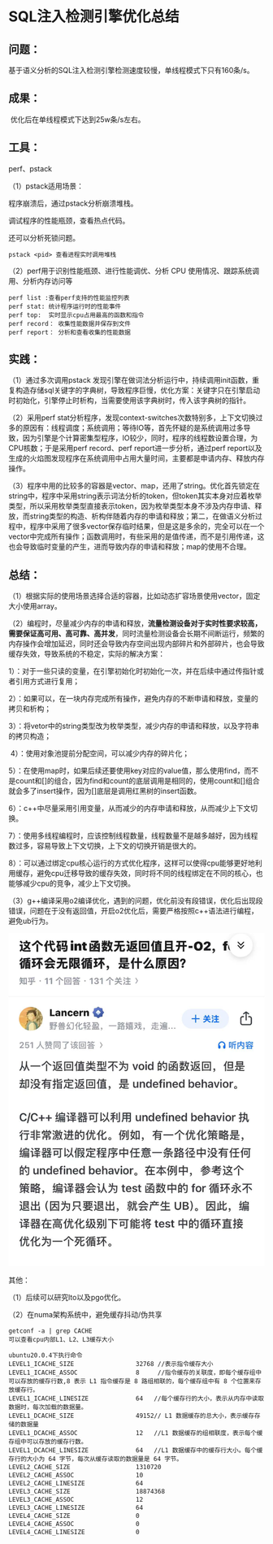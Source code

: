 # SQL注入检测引擎优化总结

## 问题：

​		基于语义分析的SQL注入检测引擎检测速度较慢，单线程模式下只有160条/s。

## 成果：

​		优化后在单线程模式下达到25w条/s左右。

## 工具：

perf、pstack

（1）pstack适用场景：

程序崩溃后，通过pstack分析崩溃堆栈。

调试程序的性能瓶颈，查看热点代码。

还可以分析死锁问题。

```
pstack <pid> 查看进程实时调用堆栈
```

（2）perf用于识别性能瓶颈、进行性能调优、分析 CPU 使用情况、跟踪系统调用、分析内存访问等

```
perf list :查看perf支持的性能监控列表
perf stat: 统计程序运行时的性能事件
perf top:  实时显示cpu占用最高的函数和指令
perf record： 收集性能数据并保存到文件
perf report： 分析和查看收集的性能数据
```

## 实践：

（1）通过多次调用pstack <pid> 发现引擎在做词法分析运行中，持续调用init函数，重复构造存储sql关键字的字典树，导致程序巨慢，优化方案：关键字只在引擎启动时初始化，引擎停止时析构，当需要使用该字典树时，传入该字典树的指针。

（2）采用perf stat分析程序，发现context-switches次数特别多，上下文切换过多的原因有：线程调度；系统调用；等待IO等，首先怀疑的是系统调用过多导致，因为引擎是个计算密集型程序，IO较少，同时，程序的线程数设置合理，为CPU核数；于是采用perf record、perf report进一步分析，通过perf report以及生成的火焰图发现程序在系统调用中占用大量时间，主要都是申请内存、释放内存操作。

（3）程序中用的比较多的容器是vector、map，还用了string。优化首先锁定在string中，程序中采用string表示词法分析的token，但token其实本身对应着枚举类型，所以采用枚举类型直接表示token，因为枚举类型本身不涉及内存申请、释放，而string类型的构造、析构伴随着内存的申请和释放；第二，在做语义分析过程中，程序中采用了很多vector保存临时结果，但是这是多余的，完全可以在一个vector中完成所有操作；函数调用时，有些采用的是值传递，而不是引用传递，这也会导致临时变量的产生，进而导致内存的申请和释放；map的使用不合理。

## 总结：

（1）根据实际的使用场景选择合适的容器，比如动态扩容场景使用vector，固定大小使用array。

（2）编程时，尽量减少内存的申请和释放，**流量检测设备对于实时性要求较高，需要保证高可用、高可靠、高并发**，同时流量检测设备会长期不间断运行，频繁的内存操作会增加延迟，同时还会导致内存空间出现内部碎片和外部碎片，也会导致缓存失效，导致系统的不稳定，实际的解决方案：

​			1）：对于一些只读的变量，在引擎初始化时初始化一次，并在后续中通过传指针或者引用方式进行复用；

​			2）：如果可以，在一块内存完成所有操作，避免内存的不断申请和释放，变量的拷贝和析构；

​			3）：将vetor中的string类型改为枚举类型，减少内存的申请和释放，以及字符串的拷贝构造；

​			4）：使用对象池提前分配空间，可以减少内存的碎片化；

​			5）：在使用map时，如果后续还要使用key对应的value值，那么使用find，而不是count和[]的组合，因为find和count的底层调用是相同的，使用count和[]组合就会多了insert操作，因为[]底层是调用红黑树的insert函数。

​			6）：c++中尽量采用引用变量，从而减少的内存申请和释放，从而减少上下文切换。

​			7）：使用多线程编程时，应该控制线程数量，线程数量不是越多越好，因为线程数过多，容易导致上下文切换，上下文的切换开销是很大的。

​			8）：可以通过绑定cpu核心运行的方式优化程序，这样可以使得cpu能够更好地利用缓存，避免cpu迁移导致的缓存失效，同时将不同的线程绑定在不同的核心，也能够减少cpu的竞争，减少上下文切换。

（3）g++编译采用o2编译优化，遇到的问题，优化前没有段错误，优化后出现段错误，问题在于没有返回值，开启o2优化后，需要严格按照c++语法进行编程，避免ub行为。

![Alt text](https://github.com/wgdupup/notes/blob/main/assets/1.jpg)

其他：

（1）后续可以研究lto以及pgo优化。

（2）在numa架构系统中，避免缓存抖动/伪共享

```
getconf -a | grep CACHE
可以查看cpu内部L1、L2、L3缓存大小
```

```
ubuntu20.0.4下执行命令
LEVEL1_ICACHE_SIZE                 32768 //表示指令缓存大小
LEVEL1_ICACHE_ASSOC                8     //指令缓存的关联度，即每个缓存组中可以存放的缓存行数,8 表示 L1 指令缓存是 8 路组相联的，每个缓存组中有 8 个位置来存放缓存行。
LEVEL1_ICACHE_LINESIZE             64	//每个缓存行的大小，表示从内存中读取数据时，每次加载的数据量。
LEVEL1_DCACHE_SIZE                 49152// L1 数据缓存的总大小，表示缓存存储的数据量
LEVEL1_DCACHE_ASSOC                12	//L1 数据缓存的组相联度，表示每个缓存组中可以存放的缓存行数。
LEVEL1_DCACHE_LINESIZE             64	//L1 数据缓存中的缓存行大小。每个缓存行的大小为 64 字节，每次从缓存读取的数据量是 64 字节。
LEVEL2_CACHE_SIZE                  1310720
LEVEL2_CACHE_ASSOC                 10
LEVEL2_CACHE_LINESIZE              64
LEVEL3_CACHE_SIZE                  18874368
LEVEL3_CACHE_ASSOC                 12
LEVEL3_CACHE_LINESIZE              64
LEVEL4_CACHE_SIZE                  0
LEVEL4_CACHE_ASSOC                 0
LEVEL4_CACHE_LINESIZE              0
```

